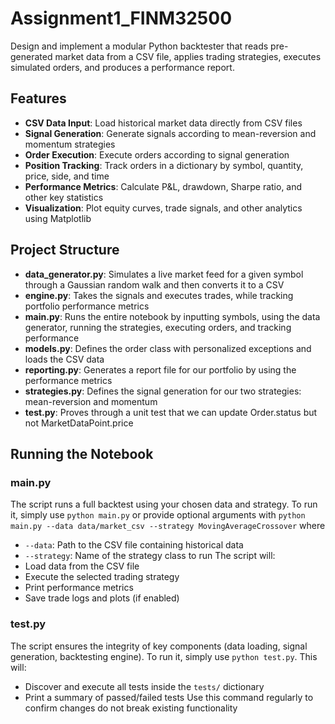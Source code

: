 # Assignment1_FINM32500
Design and implement a modular Python backtester that reads pre-generated market data from a CSV file, applies trading strategies, executes simulated orders, and produces a performance report.
## Features
* **CSV Data Input**: Load historical market data directly from CSV files
* **Signal Generation**: Generate signals according to mean-reversion and momentum strategies
* **Order Execution**: Execute orders according to signal generation
* **Position Tracking**: Track orders in a dictionary by symbol, quantity, price, side, and time
* **Performance Metrics**: Calculate P&L, drawdown, Sharpe ratio, and other key statistics
* **Visualization**: Plot equity curves, trade signals, and other analytics using Matplotlib

## Project Structure
* **data_generator.py**: Simulates a live market feed for a given symbol through a Gaussian random walk and then converts it to a CSV
* **engine.py**: Takes the signals and executes trades, while tracking portfolio performance metrics
* **main.py**: Runs the entire notebook by inputting symbols, using the data generator, running the strategies, executing orders, and tracking performance
* **models.py**: Defines the order class with personalized exceptions and loads the CSV data
* **reporting.py**: Generates a report file for our portfolio by using the performance metrics
* **strategies.py**: Defines the signal generation for our two strategies: mean-reversion and momentum
* **test.py**: Proves through a unit test that we can update Order.status but not MarketDataPoint.price

## Running the Notebook
### main.py
The script runs a full backtest using your chosen data and strategy. To run it, simply use `python main.py` or provide optional arguments with
`python main.py --data data/market_csv --strategy MovingAverageCrossover`
where
* `--data`: Path to the CSV file containing historical data
* `--strategy`: Name of the strategy class to run
The script will:
* Load data from the CSV file
* Execute the selected trading strategy
* Print performance metrics
* Save trade logs and plots (if enabled)

### test.py
The script ensures the integrity of key components (data loading, signal generation, backtesting engine). To run it, simply use `python test.py`. 
This will:
* Discover and execute all tests inside the `tests/` dictionary
* Print a summary of passed/failed tests
Use this command regularly to confirm changes do not break existing functionality